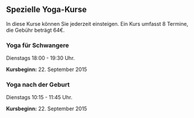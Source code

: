 ## Spezielle Yoga-Kurse

In diese Kurse können Sie jederzeit einsteigen. Ein Kurs umfasst 8 Termine, die Gebühr beträgt 64€.

### Yoga für Schwangere

Dienstags 18:00 - 19:30 Uhr.

**Kursbeginn:** 22. September 2015

### Yoga nach der Geburt

Dienstags 10:15 - 11:45 Uhr.

**Kursbeginn:** 22. September 2015
